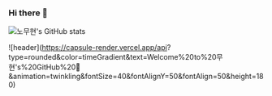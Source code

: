 ### Hi there 👋

![노무현's GitHub stats](https://github-readme-stats.vercel.app/api?username=ktw0831&show_icons=true&theme=radical)

![header](https://capsule-render.vercel.app/api?
type=rounded&color=timeGradient&text=Welcome%20to%20무현's%20GitHub%20👋
&animation=twinkling&fontSize=40&fontAlignY=50&fontAlign=50&height=180)
<!--
**ktw0831/ktw0831** is a ✨ _special_ ✨ repository because its `README.md` (this file) appears on your GitHub profile.

Here are some ideas to get you started:

- 🔭 I’m currently working on ...
- 🌱 I’m currently learning ...
- 👯 I’m looking to collaborate on ...
- 🤔 I’m looking for help with ...
- 💬 Ask me about ...
- 📫 How to reach me: ...
- 😄 Pronouns: ...
- ⚡ Fun fact: ...
-->



